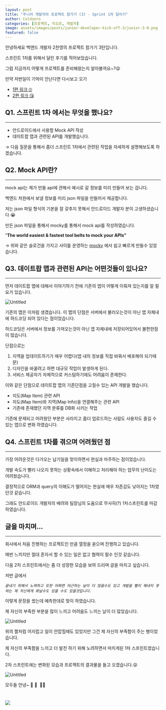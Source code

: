 ```yaml
---
layout: post
title: "주니어 개발자의 프로젝트 참가기 (3) - Sprint 1차 달리기"
author: Coldzero
categories: [프로젝트, 킥오프, 개발자]
image: assets/images/posts/junior-developer-kick-off-3/junior-3-0.png
featured: false
---
```


안녕하세요 백엔드 개발자 2찬영의 프로젝트 참가기 3탄입니다.

스프린트 1차를 위해서 달린 후기를 적어보았습니다.

그럼 지금까지 어떻게 프로젝트를 준비해왔는지 알아볼까요~?😜

만약 저번일이 기억이 안난다면 다시보고 오기

- [1편 링크 🙄](https://blog.datepop.co.kr/junior-developer-kick-off/)
- [2편 링크 😘](https://blog.datepop.co.kr/junior-developer-kick-off-2/)

## Q1. 스프린트 1차 에서는 무엇을 했나요?

---

- 안드로이드에서 사용할 Mock API 작성
- 데이트팝 맵과 관련된 API를 개발했습니다.

→ 다음 질문을 통해서 좀더 스프린트 1차에서 관련된 작업을 자세하게 설명해보도록 하겠습니다.

## Q2. Mock API란?

---

mock api는 제가 만들 api에 관해서 예시로 갈 정보를 미리 만들어 보는 겁니다.

백엔드 차원에서 보낼 정보를 미리 json 파일을 만들어서 제공합니다.

저는 json 파일 형식의 기본을 잘 갖추지 못해서 안드로이드 개발자 분이 고생하셨습니다 😭

만든 json 파일을 통해서 mocky를 통해서 mock api를 작성하였습니다.

“**The world easiest & fastest tool belts to mock your APIs”**

→ 위와 같은 슬로건을 가지고 사이틑 운영하는 [mocky](https://designer.mocky.io/) 에서 쉽고 빠르게 만들수 있었습니다.

## Q3. 데이트팝 맵과 관련된 API는 어떤것들이 있나요?

---

먼저 데이트팝 맵에 대해서 이야기하기 전에 기존의 앱이 어떻게 이뤄져 있는지를 알 필요가 있습니다.

![Untitled](/assets/images/posts/junior-developer-kick-off-3/junior-3-1.png)

기존의 맵은 이처럼 생겼습니다. 이 맵의 단점은 서버에서 불러오는것이 아닌 앱 자체내에 하드코딩 되어 있다는 점이었습니다.

하드코딩은 서버에서 정보를 가져오는것이 아닌 앱 자체내에 저장되어있어서 불편한점이 많습니다.

단점으로는

1. 지역을 업데이트하기가 매우 어렵다(앱 내의 정보를 직접 바꿔서 배포해야 되기때문)
2. 디자인을 바꿀려고 하면 대규모 작업이 발생하게 된다.
3. 서비스 제공자가 자체적으로 커스텀하기에도 어려움이 존재한다.

이와 같은 단점으로 데이트팝 맵의 기존단점을 고칠수 있는 API 개발을 했습니다.

- 지도(Map Item) 관련 API
- 지도(Map Item)와 지역(Map Info)을 연결해주는 관련 API
- 기존에 존재했던 지역 분류를 DB화 시키는 작업

기존에 문제되고 어려웠던 부분은 사라지고 좀더 업로드하는 사람도 사용자도 즐길 수 있는 앱으로 변화 하였습니다.

## Q4. 스프린트 1차를 겪으며 어려웠던 점

---

가장 어려운것은 다가오는 납기일을 맞이하면서 현실과 마주하는 점이었습니다.

개발 속도가 빨리 나오지 못하는 상황속에서 이해하고 처리해야 하는 업무의 난이도는 어려웠습니다.

결정적으로 ORM과 query의 이해도가 떨어지는 현실에 매우 자존감도 낮아지는 1차였던것 같습니다.

그래도 안드로이드 개발자의 배려와 팀장님의 도움으로 무사히(?) 1차스프린트를 마감하였습니다.

## 글을 마치며…

---

회사에서 처음 진행하는 프로젝트인 만큼 열정을 쏟으며 진행하고 있습니다.

매번 느끼지만 절대 혼자서 할 수 있는 일은 없고 협력이 필수 인것 같습니다.

다음 2차 스프린트에서는 좀 더 성장한 모습을 보여 드리며 글을 마치고 싶습니다.

저번 글에서

_`끝내기 위해서 노력하고 또한 어쩌면 야근하는 날이 더 많을수도 있고 개발을 빨리 해내지 못하는 제 자신에게 화날수도 있을 수도 있을것입니다.`_

이렇게 문장을 썼는데 예측한데로 맞이 하였습니다.

제 자신의 부족한 부분을 많이 느끼고 어려움도 느끼는 날이 더 많았습니다.

![Untitled](/assets/images/posts/junior-developer-kick-off-3/junior-3-2.png)

위의 짤처럼 어지럽고 일이 안잡힐때도 있었지만 그건 제 자신의 부족함이 주는 병이었습니다.

제 자신의 부족함을 느끼고 더 발전 하기 위해 노려하면서 마치게된 1차 스프린트였습니다.

2차 스프린트에는 변화된 모습과 프로젝트의 결과물을 들고 오겠습니다.😜

![Untitled](/assets/images/posts/junior-developer-kick-off-3/junior-3-3.png)

모두들 안녕~ 🥹 🤩  🙌🏻

<div style="max-width: 500px; width: 100%; margin-top: 40px;" >
<a href="https://datepop.co.kr/exhibition/list/666" target="_blank" rel="noopener noreferrer">
 <img src="https://cdn.datepop.co.kr/image/marketing/exhibition/list/2024-10-31/tz9faq9gl8.png=w1080">
 </a>
</div>